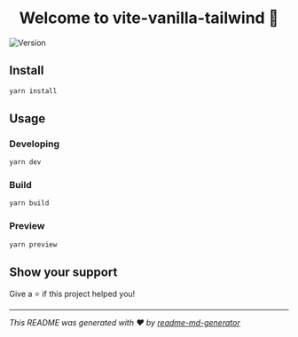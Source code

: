 <h1 align="center">Welcome to vite-vanilla-tailwind 👋</h1>
<p>
  <img alt="Version" src="https://img.shields.io/badge/version-0.0.0-blue.svg?cacheSeconds=2592000&style=for-the-badge" />
</p>

## Install

```sh
yarn install
```

## Usage
### Developing

```sh
yarn dev
```

### Build

```sh
yarn build
```

### Preview

```sh
yarn preview
```

## Show your support

Give a ⭐️ if this project helped you!

***
_This README was generated with ❤️ by [readme-md-generator](https://github.com/kefranabg/readme-md-generator)_